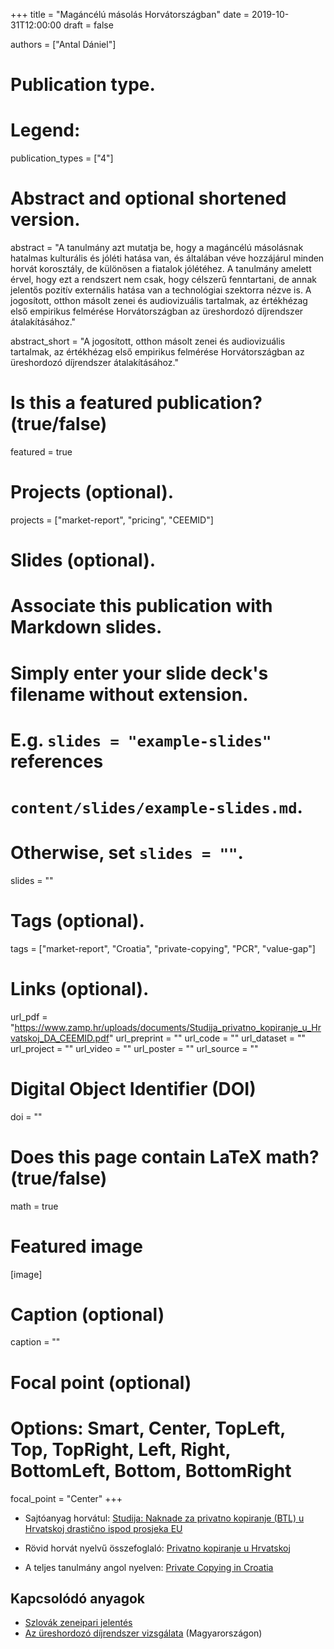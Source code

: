 +++
title = "Magáncélú másolás Horvátországban"
date = 2019-10-31T12:00:00
draft = false

authors = ["Antal Dániel"]

# Publication type.
# Legend:

publication_types = ["4"]

# Abstract and optional shortened version.
abstract = "A tanulmány azt mutatja be, hogy a magáncélú másolásnak hatalmas kulturális és jóléti hatása van, és általában véve hozzájárul minden horvát korosztály, de különösen a fiatalok jólétéhez.  A tanulmány amelett érvel, hogy ezt a rendszert nem csak, hogy célszerű fenntartani, de annak jelentős pozitív externális hatása van a technológiai szektorra nézve is. A jogosított, otthon másolt zenei és audiovizuális tartalmak, az értékhézag első empirikus felmérése Horvátországban az üreshordozó díjrendszer átalakításához."

abstract_short = "A jogosított, otthon másolt zenei és audiovizuális tartalmak, az értékhézag első empirikus felmérése Horvátországban az üreshordozó díjrendszer átalakításához."

# Is this a featured publication? (true/false)
featured = true

# Projects (optional).
projects = ["market-report", "pricing", "CEEMID"]

# Slides (optional).
#   Associate this publication with Markdown slides.
#   Simply enter your slide deck's filename without extension.
#   E.g. `slides = "example-slides"` references 
#   `content/slides/example-slides.md`.
#   Otherwise, set `slides = ""`.
slides = ""

# Tags (optional).
tags = ["market-report", "Croatia", "private-copying", "PCR", "value-gap"]

# Links (optional).
url_pdf = "https://www.zamp.hr/uploads/documents/Studija_privatno_kopiranje_u_Hrvatskoj_DA_CEEMID.pdf"
url_preprint = ""
url_code = ""
url_dataset = ""
url_project = ""
url_video = ""
url_poster = ""
url_source = ""

# Digital Object Identifier (DOI)
doi = ""

# Does this page contain LaTeX math? (true/false)
math = true

# Featured image
[image]
  # Caption (optional)
  caption = ""

  # Focal point (optional)
  # Options: Smart, Center, TopLeft, Top, TopRight, Left, Right, BottomLeft, Bottom, BottomRight
  focal_point = "Center"
+++

* Sajtóanyag horvátul: [Studija: Naknade za privatno kopiranje (BTL) u Hrvatskoj drastično ispod prosjeka EU](https://www.zamp.hr/clanak/pregled/2197/studija-naknade-za-privatno-kopiranje-btl-u-hrvatskoj-drasticno-ispod-prosjeka-eu)

* Rövid horvát nyelvű összefoglaló: [Privatno kopiranje u Hrvatskoj](https://www.zamp.hr/uploads/documents/Saetak_studije_na_hrvatskom_jeziku.pdf)

* A teljes tanulmány angol nyelven: [Private Copying in Croatia](https://www.zamp.hr/uploads/documents/Studija_privatno_kopiranje_u_Hrvatskoj_DA_CEEMID.pdf)

## Kapcsolódó anyagok

* [Szlovák zeneipari jelentés](https://danielantal.eu/hu/publication/slovak_music_industry_2019/)
*  [Az üreshordozó díjrendszer vizsgálata](https://danielantal.eu/hu/publication/pcr_hungary_2013/) (Magyarországon)
